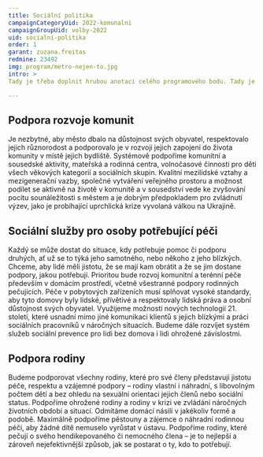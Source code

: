 ```yaml
---
title: Sociální politika
campaignCategoryUid: 2022-komunalni
campaignGroupUid: volby-2022
uid: socialni-politika
order: 1
garant: zuzana.freitas
redmine: 23492
img: program/metro-nejen-to.jpg
intro: >
Tady je třeba doplnit hrubou anotaci celého programového bodu. Tady je třeba doplnit hrubou anotaci celého programového bodu.  Tady je třeba doplnit hrubou anotaci celého programového bodu.  Tady je třeba doplnit hrubou anotaci celého programového bodu. 

---
```


## Podpora rozvoje komunit
Je nezbytné, aby město dbalo na důstojnost svých obyvatel, respektovalo jejich různorodost a podporovalo je v rozvoji jejich zapojení do života komunity v místě jejich bydliště. Systémově podpoříme komunitní a sousedské aktivity, mateřská a rodinná centra, volnočasové činnosti pro děti všech věkových kategorií a sociálních skupin. Kvalitní mezilidské vztahy a mezigenerační vazby, společné vytváření veřejného prostoru a možnost podílet se aktivně na životě v komunitě a v sousedství vede ke zvyšování pocitu sounáležitosti s městem a je dobrým předpokladem pro zvládnutí výzev, jako je probíhající uprchlická krize vyvolaná válkou na Ukrajině.

## Sociální služby pro osoby potřebující péči
Každý se může dostat do situace, kdy potřebuje pomoc či podporu druhých, ať už se to týká jeho samotného, nebo někoho z jeho blízkých. Chceme, aby lidé měli jistotu, že se mají kam obrátit a že se jim dostane podpory, jakou potřebují.
Prioritou bude rozvoj komunitní a terénní péče především v domácím prostředí, včetně všestranné podpory rodinných pečujících. Péče v pobytových zařízeních musí splňovat vysoké standardy, aby tyto domovy byly lidské, přívětivé a respektovaly lidská práva a osobní důstojnost svých obyvatel. Využijeme možnosti nových technologií 21. století, které usnadní mimo jiné komunikaci klientů s jejich blízkými a práci sociálních pracovníků v náročných situacích. Budeme dále rozvíjet systém služeb sociální prevence pro lidi bez domova i lidi ohrožené závislostmi.

## Podpora rodiny
Budeme podporovat všechny rodiny, které pro své členy představují jistotu péče, respektu a vzájemné podpory – rodiny vlastní i náhradní, s libovolným počtem dětí a bez ohledu na sexuální orientaci jejich členů nebo sociální status. Podpoříme ohrožené rodiny a rodiny v krizi ve zvládání náročných životních období a situací. Odmítáme domácí násilí v jakékoliv formě a podobě. Maximálně podpoříme pěstouny a zájemce o náhradní rodinnou péči, aby žádné dítě nemuselo vyrůstat v ústavu. Podpoříme rodiny, které pečují o svého hendikepovaného či nemocného člena – je to nejlepší a zároveň nejefektivnější způsob, jak se postarat o ty, kdo to potřebují.